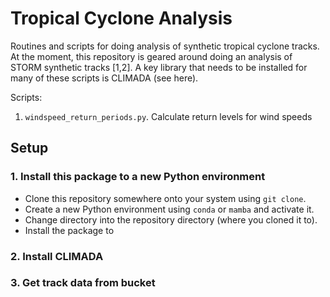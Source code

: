 # Tropical Cyclone Analysis
Routines and scripts for doing analysis of synthetic tropical cyclone tracks.
At the moment, this repository is geared around doing an analysis of STORM synthetic tracks [1,2].
A key library that needs to be installed for many of these scripts is CLIMADA (see here).

Scripts:

1. `windspeed_return_periods.py`. Calculate return levels for wind speeds


## Setup

### 1. Install this package to a new Python environment
* Clone this repository somewhere onto your system using `git clone`.
* Create a new Python environment using `conda` or `mamba` and activate it.
* Change directory into the repository directory (where you cloned it to).
* Install the package to 

### 2. Install CLIMADA

### 3. Get track data from bucket